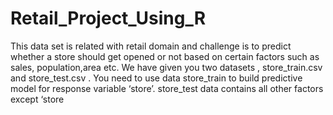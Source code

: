 # Retail_Project_Using_R
This data set is related with retail domain and challenge is to predict whether a store should get opened or not based on certain factors such as sales, population,area etc.  We have given you two datasets , store_train.csv and store_test.csv . You need to use data store_train to build predictive model for response variable ‘store’. store_test data contains all other factors except ‘store
